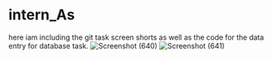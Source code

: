 # intern_As

here iam including the git task screen shorts as well as the code for the data entry for database task.
![Screenshot (640)](https://user-images.githubusercontent.com/84850843/212149443-f4502a5f-de3f-4872-b389-6da7c17a5500.png)
![Screenshot (641)](https://user-images.githubusercontent.com/84850843/212149456-58e7fc91-d184-4f5c-9ec1-e5e3337d5dbf.png)
